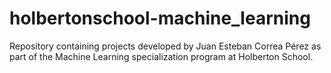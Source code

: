 # holbertonschool-machine_learning

Repository containing projects developed by Juan Esteban Correa Pérez as part of the Machine Learning specialization program at Holberton School.
